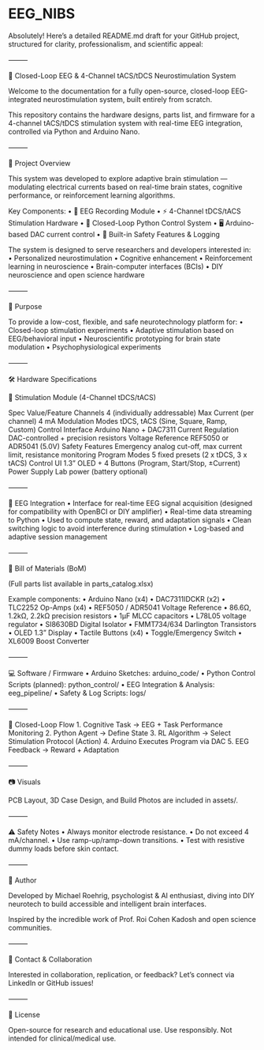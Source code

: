 # EEG_NIBS

Absolutely! Here’s a detailed README.md draft for your GitHub project, structured for clarity, professionalism, and scientific appeal:

⸻

🧠 Closed-Loop EEG & 4-Channel tACS/tDCS Neurostimulation System

Welcome to the documentation for a fully open-source, closed-loop EEG-integrated neurostimulation system, built entirely from scratch.

This repository contains the hardware designs, parts list, and firmware for a 4-channel tACS/tDCS stimulation system with real-time EEG integration, controlled via Python and Arduino Nano.

⸻

🧩 Project Overview

This system was developed to explore adaptive brain stimulation — modulating electrical currents based on real-time brain states, cognitive performance, or reinforcement learning algorithms.

Key Components:
	•	🧠 EEG Recording Module
	•	⚡ 4-Channel tDCS/tACS Stimulation Hardware
	•	🔁 Closed-Loop Python Control System
	•	🖥️ Arduino-based DAC current control
	•	🔐 Built-in Safety Features & Logging

The system is designed to serve researchers and developers interested in:
	•	Personalized neurostimulation
	•	Cognitive enhancement
	•	Reinforcement learning in neuroscience
	•	Brain-computer interfaces (BCIs)
	•	DIY neuroscience and open science hardware

⸻

🎯 Purpose

To provide a low-cost, flexible, and safe neurotechnology platform for:
	•	Closed-loop stimulation experiments
	•	Adaptive stimulation based on EEG/behavioral input
	•	Neuroscientific prototyping for brain state modulation
	•	Psychophysiological experiments

⸻

🛠️ Hardware Specifications

🔌 Stimulation Module (4-Channel tDCS/tACS)

Spec	Value/Feature
Channels	4 (individually addressable)
Max Current (per channel)	4 mA
Modulation Modes	tDCS, tACS (Sine, Square, Ramp, Custom)
Control Interface	Arduino Nano + DAC7311
Current Regulation	DAC-controlled + precision resistors
Voltage Reference	REF5050 or ADR5041 (5.0V)
Safety Features	Emergency analog cut-off, max current limit, resistance monitoring
Program Modes	5 fixed presets (2 x tDCS, 3 x tACS)
Control UI	1.3” OLED + 4 Buttons (Program, Start/Stop, ±Current)
Power Supply	Lab power (battery optional)



⸻

🧠 EEG Integration
	•	Interface for real-time EEG signal acquisition (designed for compatibility with OpenBCI or DIY amplifier)
	•	Real-time data streaming to Python
	•	Used to compute state, reward, and adaptation signals
	•	Clean switching logic to avoid interference during stimulation
	•	Log-based and adaptive session management

⸻

🧰 Bill of Materials (BoM)

(Full parts list available in parts_catalog.xlsx)

Example components:
	•	Arduino Nano (x4)
	•	DAC7311IDCKR (x2)
	•	TLC2252 Op-Amps (x4)
	•	REF5050 / ADR5041 Voltage Reference
	•	86.6Ω, 1.2kΩ, 2.2kΩ precision resistors
	•	1µF MLCC capacitors
	•	L78L05 voltage regulator
	•	SI8630BD Digital Isolator
	•	FMMT734/634 Darlington Transistors
	•	OLED 1.3” Display
	•	Tactile Buttons (x4)
	•	Toggle/Emergency Switch
	•	XL6009 Boost Converter

⸻

💻 Software / Firmware
	•	Arduino Sketches: arduino_code/
	•	Python Control Scripts (planned): python_control/
	•	EEG Integration & Analysis: eeg_pipeline/
	•	Safety & Log Scripts: logs/

⸻

🔄 Closed-Loop Flow
	1.	Cognitive Task → EEG + Task Performance Monitoring
	2.	Python Agent → Define State
	3.	RL Algorithm → Select Stimulation Protocol (Action)
	4.	Arduino Executes Program via DAC
	5.	EEG Feedback → Reward + Adaptation

⸻

📷 Visuals

PCB Layout, 3D Case Design, and Build Photos are included in assets/.

⸻

⚠️ Safety Notes
	•	Always monitor electrode resistance.
	•	Do not exceed 4 mA/channel.
	•	Use ramp-up/ramp-down transitions.
	•	Test with resistive dummy loads before skin contact.

⸻

👤 Author

Developed by Michael Roehrig, psychologist & AI enthusiast, diving into DIY neurotech to build accessible and intelligent brain interfaces.

Inspired by the incredible work of Prof. Roi Cohen Kadosh and open science communities.

⸻

📩 Contact & Collaboration

Interested in collaboration, replication, or feedback? Let’s connect via LinkedIn or GitHub issues!

⸻

📜 License

Open-source for research and educational use. Use responsibly. Not intended for clinical/medical use.

